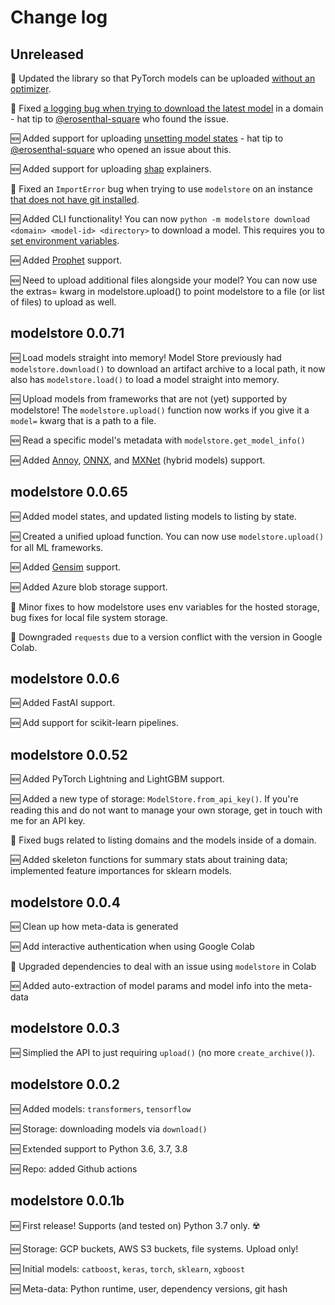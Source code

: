 # Change log

## Unreleased

🐛  Updated the library so that PyTorch models can be uploaded [without an optimizer](https://github.com/operatorai/modelstore/issues/94).

🐛  Fixed [a logging bug when trying to download the latest model](https://github.com/operatorai/modelstore/issues/91) in a domain - hat tip to [@erosenthal-square](https://github.com/erosenthal-square) who found the issue.

🆕   Added support for uploading [unsetting model states](https://github.com/operatorai/modelstore/issues/82) - hat tip to [@erosenthal-square](https://github.com/erosenthal-square) who opened an issue about this.

🆕   Added support for uploading [shap](https://shap.readthedocs.io/en/latest/generated/shap.Explainer.html) explainers.

🐛  Fixed an `ImportError` bug when trying to use `modelstore` on an instance [that does not have git installed](https://github.com/operatorai/modelstore/pull/86).

🆕   Added CLI functionality! You can now `python -m modelstore download <domain> <model-id> <directory>` to download a model. This requires you to [set environment variables](https://modelstore.readthedocs.io/en/latest/concepts/cli.html).

🆕  Added [Prophet](https://facebook.github.io/prophet/) support.

🆕 Need to upload additional files alongside your model? You can now use the extras= kwarg in modelstore.upload() to point modelstore to a file (or list of files) to upload as well.

## modelstore 0.0.71

🆕  Load models straight into memory! Model Store previously had `modelstore.download()` to download an artifact archive to a local path, it now also has `modelstore.load()` to load a model straight into memory.

🆕  Upload models from frameworks that are not (yet) supported by modelstore! The `modelstore.upload()` function now works if you give it a `model=` kwarg that is a path to a file.

🆕  Read a specific model's metadata with `modelstore.get_model_info()`

🆕  Added [Annoy](https://github.com/spotify/annoy), [ONNX](https://github.com/onnx/onnx), and [MXNet](https://mxnet.apache.org) (hybrid models) support.

## modelstore 0.0.65

🆕  Added model states, and updated listing models to listing by state.

🆕  Created a unified upload function. You can now use `modelstore.upload()` for all ML frameworks.

🆕  Added [Gensim](https://github.com/RaRe-Technologies/gensim) support.

🆕  Added Azure blob storage support.

🐛  Minor fixes to how modelstore uses env variables for the hosted storage, bug fixes for local file system storage.

🐛  Downgraded `requests` due to a version conflict with the version in Google Colab.

## modelstore 0.0.6

🆕  Added FastAI support.

🆕  Add support for scikit-learn pipelines.

## modelstore 0.0.52

🆕  Added PyTorch Lightning and LightGBM support.

🆕  Added a new type of storage: `ModelStore.from_api_key()`. If you're reading this and do not want to manage your own storage, get in touch with me for an API key.

🐛  Fixed bugs related to listing domains and the models inside of a domain.

🆕  Added skeleton functions for summary stats about training data; implemented feature importances for sklearn models.

## modelstore 0.0.4

🆕  Clean up how meta-data is generated

🆕  Add interactive authentication when using Google Colab

🐛  Upgraded dependencies to deal with an issue using `modelstore` in Colab

🆕  Added auto-extraction of model params and model info into the meta-data

## modelstore 0.0.3

🆕  Simplied the API to just requiring `upload()` (no more `create_archive()`).

## modelstore 0.0.2

🆕  Added models: `transformers`, `tensorflow`

🆕  Storage: downloading models via `download()`

🆕  Extended support to Python 3.6, 3.7, 3.8

🆕  Repo: added Github actions

## modelstore 0.0.1b

🆕  First release! Supports (and tested on) Python 3.7 only. ☢️

🆕  Storage: GCP buckets, AWS S3 buckets, file systems. Upload only!

🆕  Initial models: `catboost`, `keras`, `torch`, `sklearn`, `xgboost`

🆕  Meta-data: Python runtime, user, dependency versions, git hash
